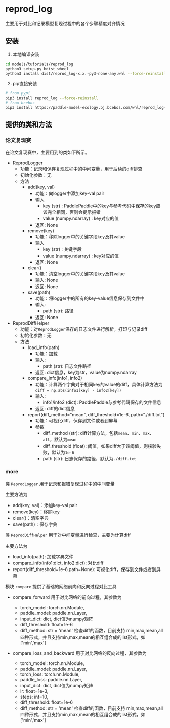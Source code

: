 # reprod_log

主要用于对比和记录模型复现过程中的各个步骤精度对齐情况
## 安装

1. 本地编译安装
```bash
cd models/tutorials/reprod_log
python3 setup.py bdist_wheel
python3 install dist/reprod_log-x.x.-py3-none-any.whl --force-reinstall
```

2. pip直接安装
```bash
# from pypi
pip3 install reprod_log --force-reinstall
# from bcebos
pip3 install https://paddle-model-ecology.bj.bcebos.com/whl/reprod_log-1.0.1-py3-none-any.whl
```
## 提供的类和方法

### 论文复现赛

在论文复现赛中，主要用到的类如下所示。

* ReprodLogger
    * 功能：记录和保存复现过程中的中间变量，用于后续的diff排查
    * 初始化参数：无
    * 方法
        * add(key, val)
            * 功能：向logger中添加key-val pair
            * 输入
                * key (str) : PaddlePaddle中的key与参考代码中保存的key应该完全相同，否则会提示报错
                * value (numpy.ndarray) : key对应的值
            * 返回: None
        * remove(key)
            * 功能：移除logger中的关键字段key及其value
            * 输入
                * key (str) : 关键字段
                * value (numpy.ndarray) : key对应的值
            * 返回: None
        * clear()
            * 功能：清空logger中的关键字段key及其value
            * 输入: None
            * 返回: None
        * save(path)
            * 功能：将logger中的所有的key-value信息保存到文件中
            * 输入:
                * path (str): 路径
            * 返回: None
* ReprodDiffHelper
    * 功能：对`ReprodLogger`保存的日志文件进行解析，打印与记录diff
    * 初始化参数：无
    * 方法
        * load_info(path)
            * 功能：加载
            * 输入:
                * path (str): 日志文件路径
            * 返回: dict信息，key为str，value为numpy.ndarray
        * compare_info(info1, info2)
            * 功能：计算两个字典对于相同key的value的diff，具体计算方法为`diff = np.abs(info1[key] - info2[key])`
            * 输入:
                * info1/info2 (dict): PaddlePaddle与参考代码保存的文件信息
            * 返回: diff的dict信息
        * report(diff_method="mean", diff_threshold=1e-6, path="./diff.txt")
            * 功能：可视化diff，保存到文件或者到屏幕
            * 参数
                * diff_method (str): diff计算方法，包括`mean`、`min`、`max`、`all`，默认为`mean`
                * diff_threshold (float): 阈值，如果diff大于该阈值，则核验失败，默认为`1e-6`
                * path (str): 日志保存的路径，默认为`./diff.txt`




### more

类 `ReprodLogger` 用于记录和报错复现过程中的中间变量

主要方法为

* add(key, val)：添加key-val pair
* remove(key)：移除key
* clear()：清空字典
* save(path)：保存字典

类 `ReprodDiffHelper` 用于对中间变量进行检查，主要为计算diff

主要方法为

* load_info(path): 加载字典文件
* compare_info(info1:dict, info2:dict): 对比diff
* report(diff_threshold=1e-6,path=None): 可视化diff，保存到文件或者到屏幕

模块 `compare` 提供了基础的网络前向和反向过程对比工具

* compare_forward 用于对比网络的前向过程，其参数为
  * torch_model: torch.nn.Module,
  * paddle_model: paddle.nn.Layer,
  * input_dict: dict, dict值为numpy矩阵
  * diff_threshold: float=1e-6
  * diff_method: str = 'mean' 检查diff的函数，目前支持 min,max,mean,all四种形式，并且支持min,max,mean的相互组合成的list形式，如['min','max']

* compare_loss_and_backward 用于对比网络的反向过程，其参数为
  * torch_model: torch.nn.Module,
  * paddle_model: paddle.nn.Layer,
  * torch_loss: torch.nn.Module,
  * paddle_loss: paddle.nn.Layer,
  * input_dict: dict, dict值为numpy矩阵
  * lr: float=1e-3,
  * steps: int=10,
  * diff_threshold: float=1e-6
  * diff_method: str = 'mean' 检查diff的函数，目前支持 min,max,mean,all四种形式，并且支持min,max,mean的相互组合成的list形式，如['min','max']
